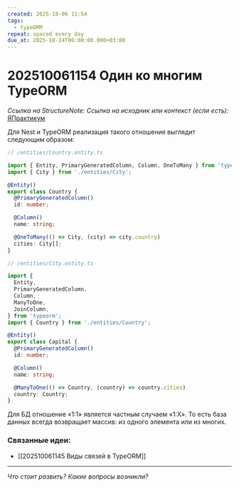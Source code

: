 ```yaml
---
created: 2025-10-06 11:54
tags:
  - typeORM
repeat: spaced every day
due_at: 2025-10-24T06:00:00.000+03:00
---
```

# 202510061154 Один ко многим TypeORM

*Ссылка на StructureNote:*
*Ссылка на исходник или контекст (если есть):* [ЯПрактикум](https://practicum.yandex.ru/learn/backend-nodejs/courses/a4214ab0-2146-4152-b90e-651bf4c7ca5e/sprints/564244/topics/104f2765-a9c9-4617-8a5e-f21b675cf9b3/lessons/66392f72-0cb8-4373-984b-ada4c806cb74/)

Для Nest и TypeORM реализация такого отношения выглядит следующим образом:

```ts
// /entities/Country.entity.ts

import { Entity, PrimaryGeneratedColumn, Column, OneToMany } from 'typeorm';
import { City } from './entities/City';

@Entity()
export class Country {
  @PrimaryGeneratedColumn()
  id: number;

  @Column()
  name: string;

  @OneToMany(() => City, (city) => city.country)
  cities: City[];
}
```

```ts
// /entities/City.entity.ts

import {
  Entity,
  PrimaryGeneratedColumn,
  Column,
  ManyToOne,
  JoinColumn,
} from 'typeorm';
import { Country } from './entities/Country';

@Entity()
export class Capital {
  @PrimaryGeneratedColumn()
  id: number;

  @Column()
  name: string;

  @ManyToOne(() => Country, (country) => country.cities)
  country: Country;
}
```

Для БД отношение «1:1» является частным случаем «1:Х». То есть база данных всегда возвращает массив: из одного элемента или из многих.

### Связанные идеи:

* [[202510061145 Виды связей в TypeORM]]
---

*Что стоит развить? Какие вопросы возникли?*
